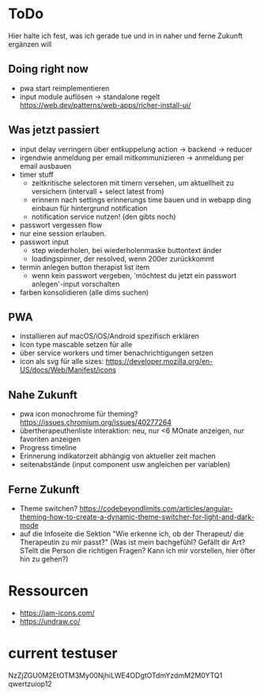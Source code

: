 # ToDo

Hier halte ich fest, was ich gerade tue und in in naher und ferne Zukunft ergänzen will

## Doing right now

- pwa start reimplementieren
- input module auflösen -> standalone regelt
  https://web.dev/patterns/web-apps/richer-install-ui/

## Was jetzt passiert

- input delay verringern über entkuppelung action -> backend -> reducer
- irgendwie anmeldung per email mitkommunizieren -> anmeldung per email ausbauen
- timer stuff
  - zeitkritische selectoren mit timern versehen, um aktuellheit zu versichern (intervall + select latest from)
  - erinnern nach settings erinnerungs time bauen und in webapp ding einbaun für hintergrund notification
  - notification service nutzen! (den gibts noch)
- passwort vergessen flow
- nur eine session erlauben.
- passwort input
  - step wiederholen, bei wiederholenmaske buttontext änder
  - loadingspinner, der resolved, wenn 200er zurückkommt
- termin anlegen button therapist list item
  - wenn kein passwort vergeben, 'möchtest du jetzt ein passwort anlegen'-input vorschalten
- farben konsolidieren (alle dims suchen)

## PWA

- installieren auf macOS/iOS/Android spezifisch erklären
- Icon type mascable setzen für alle
- über service workers und timer benachrichtigungen setzen
- icon als svg für alle sizes: https://developer.mozilla.org/en-US/docs/Web/Manifest/icons

## Nahe Zukunft

- pwa icon monochrome für theming? https://issues.chromium.org/issues/40277264
- übertherapeuthenliste interaktion: neu, nur <6 MOnate anzeigen, nur favoriten anzeigen
- Progress timeline
- Erinnerung indikatorzeit abhängig von aktueller zeit machen
- seitenabstände (input component usw angleichen per variablen)

## Ferne Zukunft

- Theme switchen? https://codebeyondlimits.com/articles/angular-theming-how-to-create-a-dynamic-theme-switcher-for-light-and-dark-mode
- auf die Infoseite die Sektion "Wie erkenne ich, ob der Therapeut/ die Therapeutin zu mir passt?" (Was ist mein bachgefühl? Gefällt dir Art? STellt die Person die richtigen Fragen? Kann ich mir vorstellen, hier öfter hin zu gehen?)

# Ressourcen

- https://jam-icons.com/
- https://undraw.co/

# current testuser

NzZjZGU0M2EtOTM3My00NjhiLWE4ODgtOTdmYzdmM2M0YTQ1
qwertzuiop12
